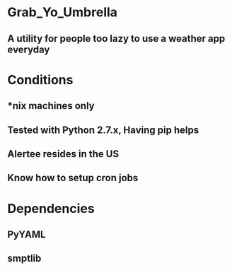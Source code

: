 # Grab_Yo_Umbrella
## A utility for people too lazy to use a weather app everyday

# Conditions
## *nix machines only
## Tested with Python 2.7.x, Having pip helps
## Alertee resides in the US
## Know how to setup cron jobs

# Dependencies
## PyYAML
## smptlib
